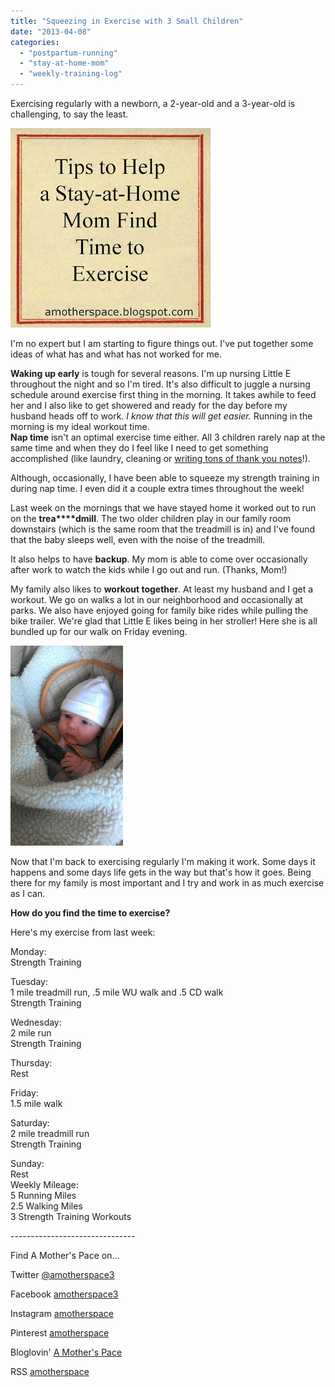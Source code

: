 ```yaml
---
title: "Squeezing in Exercise with 3 Small Children"
date: "2013-04-08"
categories: 
  - "postpartum-running"
  - "stay-at-home-mom"
  - "weekly-training-log"
---
```


Exercising regularly with a newborn, a 2-year-old and a 3-year-old is challenging, to say the least.   
  
  

[![Squeezing in Exercise with 3 Small Children | A Mother's Pace](images/finding+time+to+exercise.jpg "Squeezing in Exercise with 3 Small Children | A Mother's Pace")](http://amotherspace.net/wp-content/uploads/2013/04/finding+time+to+exercise1.jpg)

  
I'm no expert but I am starting to figure things out. I've put together some ideas of what has and what has not worked for me.  
  
**Waking up early** is tough for several reasons. I'm up nursing Little E throughout the night and so I'm tired. It's also difficult to juggle a nursing schedule around exercise first thing in the morning. It takes awhile to feed her and I also like to get showered and ready for the day before my husband heads off to work. _I know that this will get easier._ Running in the morning is my ideal workout time.  
**Nap time** isn't an optimal exercise time either. All 3 children rarely nap at the same time and when they do I feel like I need to get something accomplished (like laundry, cleaning or [writing tons of thank you notes](http://amotherspace.blogspot.com/2013/04/my-five-for-friday.html#.UWInrpNQGHg)!).   
  
Although, occasionally, I have been able to squeeze my strength training in during nap time. I even did it a couple extra times throughout the week!  
  
Last week on the mornings that we have stayed home it worked out to run on the **trea****dmill**. The two older children play in our family room downstairs (which is the same room that the treadmill is in) and I've found that the baby sleeps well, even with the noise of the treadmill.   
  
It also helps to have **backup**. My mom is able to come over occasionally after work to watch the kids while I go out and run. (Thanks, Mom!)  
  
My family also likes to **workout together**. At least my husband and I get a workout. We go on walks a lot in our neighborhood and occasionally at parks. We also have enjoyed going for family bike rides while pulling the bike trailer. We're glad that Little E likes being in her stroller! Here she is all bundled up for our walk on Friday evening.  
  

[![Squeezing in Exercise with 3 Small Children | A Mother's Pace](images/IMAG0530.jpg "Squeezing in Exercise with 3 Small Children | A Mother's Pace")](http://amotherspace.net/wp-content/uploads/2013/04/IMAG05301.jpg)

  
Now that I'm back to exercising regularly I'm making it work. Some days it happens and some days life gets in the way but that's how it goes. Being there for my family is most important and I try and work in as much exercise as I can.  
  
**How do you find the time to exercise?**  
  
  
Here's my exercise from last week:  
  
Monday:  
Strength Training  
  
Tuesday:  
1 mile treadmill run, .5 mile WU walk and .5 CD walk  
Strength Training   
  
Wednesday:  
2 mile run  
Strength Training  
  
Thursday:  
Rest  
  
Friday:  
1.5 mile walk  
  
Saturday:  
2 mile treadmill run  
Strength Training  
  
Sunday:  
Rest  
Weekly Mileage:   
5 Running Miles  
2.5 Walking Miles  
3 Strength Training Workouts  
  
  
  
  

\-------------------------------

  

Find A Mother's Pace on...  
  
Twitter [@amotherspace3](https://twitter.com/amotherspace3)  
  
Facebook [amotherspace3](http://facebook.com/amotherspace3)  
  
Instagram [amotherspace](http://instagram.com/amotherspace)  
  
Pinterest [amotherspace](http://pinterest.com/amotherspace/)  
  
Bloglovin' [A Mother's Pace](http://www.bloglovin.com/en/blog/6680087)  
  
RSS [amotherspace](http://feeds.feedburner.com/amotherspace)
